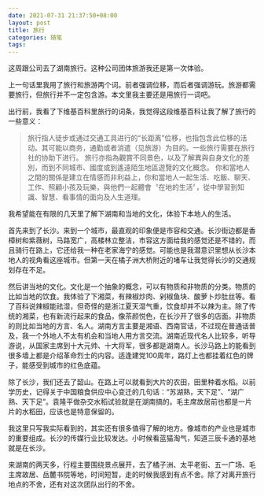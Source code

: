 ```yaml
---
date: 2021-07-31 21:37:50+08:00
layout: post
title: 旅行
categories: 随笔
tags: 
---
```


这周跟公司去了湖南旅行。这种公司团体旅游我还是第一次体验。

上一句话里我用了旅行和旅游两个词。前者强调位移，而后者强调游玩。旅游都需要旅行，但旅行并不一定包含游。本文里我主要还是用旅行一词吧。

出行前，我看了下维基百科里旅行的词条，我觉得这段维基百科让我了解了旅行的一些意义：

> 旅行指人徒步或通过交通工具进行的“长距离”位移，也指包含此位移的活动。其可能以商务，通勤或者消遣（见旅游）为目的。一些旅行需要在旅行社的协助下进行。
> 旅行亦指為觀賞不同景色，以及了解異與自身文化的差別，而到不同城市、國度或到遙遠陌生地區遊覽的文化概念。
> 你和當地人之間的關係是建立在情感而非利益上，你和當地人一起生活、吃飯、聊天、工作、照顧小孩及玩樂，與他們一起體會〝在地的生活〞，從中學習到知識、智慧、看事情的面向及人生道理。

我希望能在有限的几天里了解下湖南和当地的文化，体验下本地人的生活。

首先来到了长沙。来到一个城市，最直观的印象便是市容和交通。长沙街边都是香樟树和紫薇树，马路宽广，高楼林立整洁，市容这方面给我的感觉还是不错的，而且骑行在路上，它还给我一种在老家海宁的感觉。可能也是我潜意识里想从长沙本地人的视角看这座城市。但第一天在橘子洲大桥附近的堵车让我觉得长沙的交通规划存在不足。

然后讲当地的文化。文化是一个抽象的概念，可以有物质和非物质的分类。物质的比如当地的饮食。我体验了下湘菜，有辣椒炒肉、剁椒鱼块、酸萝卜炒肚丝等。看了百科说辣椒能祛湿，但奇怪的是浙江夏天湿气重，饮食却并不以辣为主。除了传统的湘菜，也有新流行起来的食品，像茶颜悦色，在长沙开了很多的店面。非物质的则比如当地的方言、名人。湖南方言主要是湘语、西南官话，不过现在普通话普及，我一个外地人不太有机会和当地人用方言交流。湖南近现代名人比较多，听导游说，从国家主席到十大元帅、十大将军，很多都是湖南人。长沙马路上的能看到很多墙上都是介绍革命烈士的内容。适逢建党100周年，路灯上也都挂着红色的牌子，能感受到城市的红色底蕴。

除了长沙，我们还去了韶山。在路上可以就看到大片的农田，田里种着水稻。以前学历史，记得关于中国粮食供应中心变迁的几句话：“苏湖熟，天下足”、“湖广熟、天下足”。袁隆平做杂交水稻试验就是在湖南搞的。毛主席故居前也都是一片片的水稻田，应该也是特意保留的。

我这里只写我实际看到的，其实还有很多值得了解的地方。像城市的产业也是城市的重要组成。长沙的传媒行业比较发达。小时候看蓝猫淘气，知道三辰卡通的基地就是在长沙。

来湖南的两天多，行程主要围绕景点展开，去了橘子洲、太平老街、五一广场、毛主席故居、岳麓书院等地，时间短暂，走的时候我感到有点不舍。除了对离开旅行地点的不舍，还有对这次团队出行的不舍。


